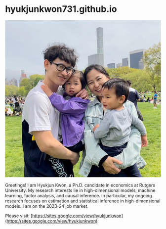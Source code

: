 # hyukjunkwon731.github.io

![pic](https://github.com/HyukjunKwon731/hyukjunkwon731.github.io/blob/main/family.jpg?raw=true)

Greetings! I am Hyukjun Kwon, a Ph.D. candidate in economics at Rutgers University. My research interests lie in high-dimensional models, machine learning, factor analysis, and causal inference. In particular, my ongoing research focuses on estimation and statistical inference in high-dimensional models. I am on the 2023-24 job market.

Please visit: [https://sites.google.com/view/hyukjunkwon](https://sites.google.com/view/hyukjunkwon)

